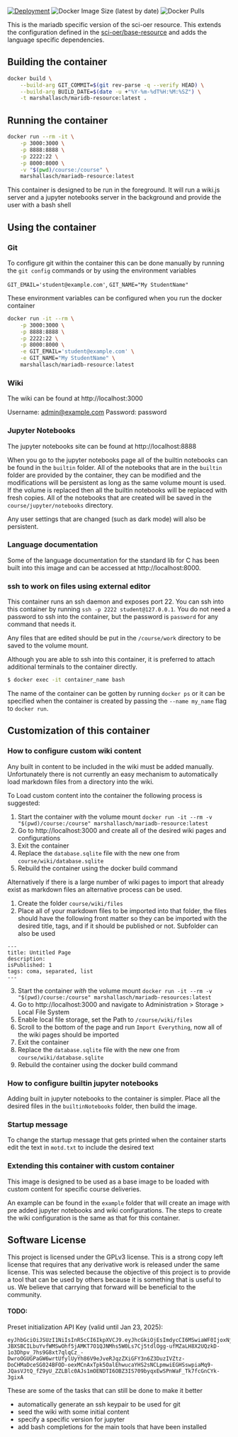 [![Deployment](https://github.com/sci-oer/mariadb-resource/actions/workflows/deployment.yml/badge.svg)](https://github.com/sci-oer/mariadb-resource/actions/workflows/deployment.yml)
![Docker Image Size (latest by date)](https://img.shields.io/docker/image-size/marshallasch/mariadb-resource?style=plastic)
![Docker Pulls](https://img.shields.io/docker/pulls/marshallasch/mariadb-resource?style=plastic)


This is the mariadb specific version of the sci-oer resource.
This extends the configuration defined in the [sci-oer/base-resource](https://github.com/sci-oer/base-resource) and adds the language specific dependencies.

## Building the container

```bash
docker build \
    --build-arg GIT_COMMIT=$(git rev-parse -q --verify HEAD) \
    --build-arg BUILD_DATE=$(date -u +"%Y-%m-%dT%H:%M:%SZ") \
    -t marshallasch/maridb-resource:latest .
```


## Running the container

```bash
docker run --rm -it \
    -p 3000:3000 \
    -p 8888:8888 \
    -p 2222:22 \
    -p 8000:8000 \
    -v "$(pwd)/course:/course" \
    marshallasch/mariadb-resource:latest
```

This container is designed to be run in the foreground.
It will run a wiki.js server and a jupyter notebooks server in the background and provide the user with a bash shell

## Using the container


### Git
To configure git within the container this can be done manually by running the `git config` commands or by using the environment variables

`GIT_EMAIL='student@example.com'`, `GIT_NAME="My StudentName"`

These environment variables can be configured when you run the docker container

```bash
docker run -it --rm \
    -p 3000:3000 \
    -p 8888:8888 \
    -p 2222:22 \
    -p 8000:8000 \
    -e GIT_EMAIL='student@example.com' \
    -e GIT_NAME="My StudentName" \
    marshallasch/mariadb-resource:latest
```

### Wiki

The wiki can be found at http://localhost:3000

Username: admin@example.com
Password: password


### Jupyter Notebooks

The jupyter notebooks site can be found at http://localhost:8888

When you go to the jupyter notebooks page all of the builtin notebooks can be found in the `builtin` folder.
All of the notebooks that are in the `builtin` folder are provided by the container, they can be modified and the modifications will be persistent as long as the same volume mount is used.
If the volume is replaced then all the builtin notebooks will be replaced with fresh copies.
All of the notebooks that are created will be saved in the `course/jupyter/notebooks` directory.

Any user settings that are changed (such as dark mode) will also be persistent.

### Language documentation

Some of the language documentation for the standard lib for C has been built into this image and can be accessed at http://localhost:8000.

### ssh to work on files using external editor

This container runs an ssh daemon and exposes port 22.
You can ssh into this container by running `ssh -p 2222 student@127.0.0.1`.
You do not need a password to ssh into the container, but the password is `password` for any command that needs it.

Any files that are edited should be put in the `/course/work` directory to be saved to the volume mount.


Although you are able to ssh into this container, it is preferred to attach additional terminals to the container directly.
```bash
$ docker exec -it container_name bash
```

The name of the container can be gotten by running `docker ps` or it can be specified when the container is created by passing the `--name my_name` flag to `docker run`.

## Customization of this container

### How to configure custom wiki content

Any built in content to be included in the wiki must be added manually.
Unfortunately there is not currently an easy mechanism to automatically load markdown files from a directory into the wiki.

To Load custom content into the container the following process is suggested:

1. Start the container _with_ the volume mount `docker run -it --rm -v "$(pwd)/course:/course" marshallasch/mariadb-resource:latest`
2. Go to http://localhost:3000 and create all of the desired wiki pages and configurations
3. Exit the container
4. Replace the `database.sqlite` file with the new one from `course/wiki/database.sqlite`
5. Rebuild the container using the docker build command

Alternatively if there is a large number of wiki pages to import that already exist as markdown files an alternative process can be used.

1. Create the folder `course/wiki/files`
2. Place all of your markdown files to be imported into that folder, the files should have the following front matter so they can be imported with the desired title, tags, and if it should be published or not. Subfolder can also be used
```
---
title: Untitled Page
description:
isPublished: 1
tags: coma, separated, list
---
```
3. Start the container _with_ the volume mount `docker run -it --rm -v "$(pwd)/course:/course" marshallasch/mariadb-resources:latest`
4. Go to http://localhost:3000 and navigate to Administration > Storage > Local File System
5. Enable local file storage, set the Path to `/course/wiki/files`
6. Scroll to the bottom of the page and run `Import Everything`, now all of the wiki pages should be imported
7. Exit the container
8. Replace the `database.sqlite` file with the new one from `course/wiki/database.sqlite`
9. Rebuild the container using the docker build command

### How to configure builtin jupyter notebooks

Adding built in jupyter notebooks to the container is simpler.
Place all the desired files in the `builtinNotebooks` folder, then build the image.

### Startup message

To change the startup message that gets printed when the container starts edit the text in `motd.txt` to include the desired text

### Extending this container with custom container

This image is designed to be used as a base image to be loaded with custom content for specific course deliveries.

An example can be found in the `example` folder that will create an image with pre added jupyter notebooks and wiki configurations.
The steps to create the wiki configuration is the same as that for this container.

## Software License

This project is licensed under the GPLv3 license.
This is a strong copy left license that requires that any derivative work is released under the same license.
This was selected because the objective of this project is to provide a tool that can be used by others because it is something that is useful to us.
We believe that carrying that forward will be beneficial to the community.

#### TODO:

Preset initialization API Key (valid until Jan 23, 2025):

```
eyJhbGciOiJSUzI1NiIsInR5cCI6IkpXVCJ9.eyJhcGkiOjEsImdycCI6MSwiaWF0IjoxNjQyOTcyMTk5LCJleHAiOjE3Mzc2NDQ5OTksImF1ZCI6InVybjp3aWtpLmpzIiwiaXNzIjoidXJuOndpa2kuanMifQ.xkvgFfpYw2OgB0Z306YzVjOmuYzrKgt_fZLXetA0ThoAgHNH1imou2YCh-JBXSBCILbuYvfWMSwOhf5jAMKT7O1QJNMhs5W0Ls7Cj5tdlOgg-ufMZaLH8X2UQzkD-1o3Dhpv_7hs9G8xt7qlqCz_-DwroOGUGPaGW6wrtUfylUyYh86V9eJveRJqzZXiGFY3n6Z3DuzIVZtz-DoCHMaDceSG024BFOD-oexMCnAxTpk5OalEhwucaYHS2sNCLpmwiEGHSswpiaMq9-JQasVJtQ_fZ9yU_ZZLBlc0AJs1mOENDTI6OBZ3IS709byqxEwSPnWaF_Tk7fcGnCYk-3gixA
```

These are some of the tasks that can still be done to make it better

- automatically generate an ssh keypair to be used for git
- seed the wiki with some initial content
- specify a specific version for jupyter
- add bash completions for the main tools that have been installed
